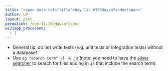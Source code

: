 ```yaml
---
title: '<span data-rel="title">Day 11: #100daysofcode</span>'
author: LP
layout: post
permalink: /day-11-100daysofcode/
wiziapp_processed:
  - 1
---
```


<ul>
  <li>
    General tip: do not write tests (e.g. unit tests or integration tests) without a database!
  </li>
  <li>
    Use <code>ag "search term" -l -G js</code> (note: you need to have the <a href="https://github.com/ggreer/the_silver_searcher/blob/master/doc/ag.1.md">silver searcher</a> to search for files ending in .js that include the search term).
  </li>
</ul>